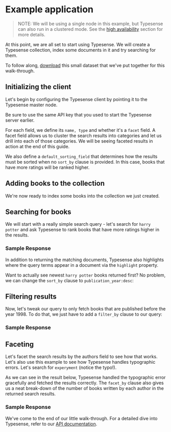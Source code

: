 # Example application
>NOTE: We will be using a single node in this example, but Typesense can also run in a clustered mode. See the [high availability](./rankRelevance.md#high-availability) section for more details.

At this point, we are all set to start using Typesense. We will create a Typesense collection, index some documents in it and try searching for them.

To follow along, [download]() this small dataset that we've put together for this walk-through.

## Initializing the client
Let's begin by configuring the Typesense client by pointing it to the Typesense master node.

Be sure to use the same API key that you used to start the Typesense server earlier.

<Tabs :tabs="['JavaScript','PHP','Python','Ruby','Shell']">
  <template v-slot:JavaScript>

```js
/*
 *  Our JavaScript client library works on both the server and the browser.
 *  When using the library on the browser, please be sure to use the
 *  search-only API Key rather than the master API key since the latter
 *  has write access to Typesense and you don't want to expose that.
 */
let client = new Typesense.Client({
  'nodes': [{
    'host': 'localhost',
    'port': '8108',
    'protocol': 'http'
  }],
  'apiKey': '<API_KEY>',
  'connectionTimeoutSeconds': 2
})
```

  </template>

  <template v-slot:PHP>

```php
use Typesense\Client;

$client = new Client(
  [
    'api_key'         => 'abcd',
    'nodes'           => [
      [
        'host'     => 'localhost',
        'port'     => '8108',
        'protocol' => 'http',
      ],
    ],
    'connection_timeout_seconds' => 2,
  ]
);
```

  </template>
  <template v-slot:Python>

```py
import typesense

client = typesense.Client({
  'nodes': [{
    'host': 'localhost',
    'port': '8108',
    'protocol': 'http'
  }],
  'api_key': '<API_KEY>',
  'connection_timeout_seconds': 2
})
```

  </template>
  <template v-slot:Ruby>

```rb
require 'typesense'

client = Typesense::Client.new(
  nodes: [{
    host:     'localhost',
    port:     8108,
    protocol: 'http'
  }],
  api_key:  '<API_KEY>',
  connection_timeout_seconds: 2
)
```

  </template>
  <template v-slot:Shell>

```bash
export TYPESENSE_API_KEY='<API_KEY>'
export TYPESENSE_MASTER='http://localhost:8108'
```

  </template>
</Tabs>

For each field, we define its `name, type` and whether it's a `facet` field. A facet field allows us to cluster the search results into categories and let us drill into each of those categories. We will be seeing faceted results in action at the end of this guide.

We also define a `default_sorting_field` that determines how the results must be sorted when no `sort_by` clause is provided. In this case, books that have more ratings will be ranked higher.

## Adding books to the collection

We're now ready to index some books into the collection we just created.

<Tabs :tabs="['JavaScript','PHP','Python','Ruby','Shell']">
  <template v-slot:JavaScript>

```js
var fs = require('fs');
var readline = require('readline');

readline.createInterface({
    input: fs.createReadStream('/tmp/books.jsonl'),
    terminal: false
}).on('line', function(line) {
   let bookDocument = JSON.parse(line);
   client.collections('books').documents().create(bookDocument)
});

})
```

  </template>

  <template v-slot:PHP>

```php
$booksData = file_get_contents('/tmp/books.jsonl')
$booksStrs = explode('\n', $booksData)

foreach($booksStrs as $bookStr) {
  $book = json_decode($bookStr);
  $client->collections['books']->documents->create($book)
}
```

  </template>
  <template v-slot:Python>

```py
import json
import typesense

with open('/tmp/books.jsonl') as infile:
  for json_line in infile:
    book_document = json.loads(json_line)
    client.collections['books'].documents.create(book_document)
```

  </template>
  <template v-slot:Ruby>

```rb
require 'rubygems'
require 'json'
require 'typesense'

File.readlines('/tmp/books.jsonl').each do |json_line|
  book_document = JSON.parse(json_line)
  client.collections['books'].documents.create(book_document)
end
```

  </template>
  <template v-slot:Shell>

```bash
#!/bin/bash
input="/tmp/books.jsonl"
while IFS= read -r line
do
  curl "$TYPESENSE_MASTER/collections/books/documents" -X POST \
  -H "Content-Type: application/json" \
  -H "X-TYPESENSE-API-KEY: $TYPESENSE_API_KEY" \
  -d "$line"
done < "$input"
```

  </template>
</Tabs>

## Searching for books
We will start with a really simple search query - let's search for `harry potter` and ask Typesense to rank books that have more ratings higher in the results.


<Tabs :tabs="['JavaScript','PHP','Python','Ruby','Shell']">
  <template v-slot:JavaScript>

```js
let searchParameters = {
  'q'         : 'harry',
  'query_by'  : 'title',
  'sort_by'   : 'ratings_count:desc'
}

client.collections('books')
  .documents()
  .search(searchParameters)
  .then(function (searchResults) {
    console.log(searchResults)
  })
```

  </template>

  <template v-slot:PHP>

```php
$searchParameters = [
  'q'         => 'harry potter',
  'query_by'  => 'title',
  'sort_by'   => 'ratings_count:desc'
]

$client->collections['books']->documents->search($searchParameters)
}
```

  </template>
  <template v-slot:Python>

```py
search_parameters = {
  'q'         : 'harry',
  'query_by'  : 'title',
  'sort_by'   : 'ratings_count:desc'
}

client.collections['books'].documents.search(search_parameters)
```

  </template>
  <template v-slot:Ruby>

```rb
search_parameters = {
  'q'         => 'harry potter',
  'query_by'  => 'title',
  'sort_by'   => 'ratings_count:desc'
}

client.collections['books'].documents.search(search_parameters)
```

  </template>
  <template v-slot:Shell>

```bash
curl -H "X-TYPESENSE-API-KEY: $TYPESENSE_API_KEY" \
"$TYPESENSE_MASTER/collections/books/documents/search\
?q=harry+potter&query_by=title&sort_by=ratings_count:desc"
```

  </template>
</Tabs>

### Sample Response

<Tabs :tabs="['JSON']">
  <template v-slot:JSON>

```json
{
  "facet_counts": [],
  "found": 62,
  "hits": [
    {
      "highlights": [
        {
          "field": "title",
          "snippet": "<mark>Harry</mark> <mark>Potter</mark> and the Philosopher's Stone"
        }
      ],
      "document": {
        "authors": [
          "J.K. Rowling", "Mary GrandPré"
        ],
        "authors_facet": [
          "J.K. Rowling", "Mary GrandPré"
        ],
        "average_rating": 4.44,
        "id": "2",
        "image_url": "https://images.gr-assets.com/books/1474154022m/3.jpg",
        "publication_year": 1997,
        "publication_year_facet": "1997",
        "ratings_count": 4602479,
        "title": "Harry Potter and the Philosopher's Stone"
      }
    },
    ...
  ]
}
```

  </template>
</Tabs>


In addition to returning the matching documents, Typesense also highlights where the query terms appear in a document via the `highlight` property.

Want to actually see newest `harry potter` books returned first? No problem, we can change the `sort_by` clause to `publication_year:desc`:

## Filtering results
Now, let's tweak our query to only fetch books that are published before the year 1998. To do that, we just have to add a `filter_by` clause to our query:

<Tabs :tabs="['JavaScript','PHP','Python','Ruby','Shell']">
  <template v-slot:JavaScript>

```js
let searchParameters = {
  'q'         : 'harry',
  'query_by'  : 'title',
  'filter_by' : 'publication_year:<1998',
  'sort_by'   : 'publication_year:desc'
}

client.collections('books')
  .documents()
  .search(searchParameters)
  .then(function (searchResults) {
    console.log(searchResults)
  })
```

  </template>

  <template v-slot:PHP>

```php
$searchParameters = [
  'q'         => 'harry potter',
  'query_by'  => 'title',
  'filter_by' => 'publication_year:<1998',
  'sort_by'   => 'publication_year:desc'
]

$client->collections['books']->documents->search($searchParameters)
```

  </template>
  <template v-slot:Python>

```py
search_parameters = {
  'q'         : 'harry',
  'query_by'  : 'title',
  'filter_by' : 'publication_year:<1998',
  'sort_by'   : 'publication_year:desc'
}

client.collections['books'].documents.search(search_parameters)
```

  </template>
  <template v-slot:Ruby>

```rb
search_parameters = {
  'q'         => 'harry potter',
  'query_by'  => 'title',
  'filter_by' => 'publication_year:<1998',
  'sort_by'   => 'publication_year:desc'
}

client.collections['books'].documents.search(search_parameters)
```

  </template>
  <template v-slot:Shell>

```bash
curl -H "X-TYPESENSE-API-KEY: $TYPESENSE_API_KEY" \
"$TYPESENSE_MASTER/collections/books/documents/search\
?q=harry+potter&query_by=title&sort_by=publication_year:desc\
&filter_by=publication_year:<1998"
```

  </template>
</Tabs>


### Sample Response

<Tabs :tabs="['JSON']">
  <template v-slot:JSON>

```json
{
  "facet_counts": [],
  "found": 24,
  "hits": [
    {
      "highlights": {
        "title": {
          "field": "title",
          "snippet": "<mark>Harry</mark> <mark>Potter</mark> and the Philosopher's Stone"
        }
      },
      "document": {
        "authors": [
            "J.K. Rowling", "Mary GrandPré"
        ],
        "authors_facet": [
            "J.K. Rowling", "Mary GrandPré"
        ],
        "average_rating": 4.44,
        "id": "2",
        "image_url": "https://images.gr-assets.com/books/1474154022m/3.jpg",
        "publication_year": 1997,
        "publication_year_facet": "1997",
        "ratings_count": 4602479,
        "title": "Harry Potter and the Philosopher's Stone"
      }
    },
    ...
  ]
}
```

  </template>
</Tabs>


## Faceting
Let's facet the search results by the authors field to see how that works. Let's also use this example to see how Typesense handles typographic errors. Let's search for `experyment` (notice the typo!).


<Tabs :tabs="['JavaScript','PHP','Python','Ruby','Shell']">
  <template v-slot:JavaScript>

```js
let searchParameters = {
  'q'         : 'experyment',
  'query_by'  : 'title',
  'facet_by' : 'authors_facet',
  'sort_by'   : 'average_rating:desc'
}

client.collections('books')
  .documents()
  .search(searchParameters)
  .then(function (searchResults) {
    console.log(searchResults)
  })
```

  </template>

  <template v-slot:PHP>

```php
$searchParameters = [
  'q'         => 'experyment',
  'query_by'  => 'title',
  'facet_by'  => 'authors_facet',
  'sort_by'   => 'average_rating:desc'
]

$client->collections['books']->documents->search($searchParameters)
```

  </template>
  <template v-slot:Python>

```py
search_parameters = {
  'q'         : 'experyment',
  'query_by'  : 'title',
  'facet_by' : 'authors_facet',
  'sort_by'   : 'average_rating:desc'
}

client.collections['books'].documents.search(search_parameters)
```

  </template>
  <template v-slot:Ruby>

```rb
search_parameters = {
  'q'         => 'experyment',
  'query_by'  => 'title',
  'facet_by'  => 'authors_facet',
  'sort_by'   => 'average_rating:desc'
}

client.collections['books'].documents.search(search_parameters)
```

  </template>
  <template v-slot:Shell>

```bash
curl -H "X-TYPESENSE-API-KEY: $TYPESENSE_API_KEY" \
"$TYPESENSE_MASTER/collections/books/documents/search\
?q=experyment&query_by=title&sort_by=average_rating:desc\
&facet_by=authors_facet"
```

  </template>
</Tabs>

As we can see in the result below, Typesense handled the typographic error gracefully and fetched the results correctly. The `facet_by` clause also gives us a neat break-down of the number of books written by each author in the returned search results.

### Sample Response

<Tabs :tabs="['JSON']">
  <template v-slot:JSON>

```json
{
  "facet_counts": [
    {
      "field_name": "authors_facet",
      "counts": [
          {
              "count": 2,
              "value": " Käthe Mazur"
          },
          {
              "count": 2,
              "value": "Gretchen Rubin"
          },
          {
              "count": 2,
              "value": "James Patterson"
          },
          {
              "count": 2,
              "value": "Mahatma Gandhi"
          }
      ]
    }
  ],
  "found": 3,
  "hits": [
    {
      "_highlight": {
        "title": "The Angel <mark>Experiment</mark>"
      },
      "document": {
        "authors": [
            "James Patterson"
        ],
        "authors_facet": [
            "James Patterson"
        ],
        "average_rating": 4.08,
        "id": "569",
        "image_url": "https://images.gr-assets.com/books/1339277875m/13152.jpg",
        "publication_year": 2005,
        "publication_year_facet": "2005",
        "ratings_count": 172302,
        "title": "The Angel Experiment"
      }
    },
    ...
  ]
}
```

  </template>
</Tabs>

We've come to the end of our little walk-through. For a detailed dive into Typesense, refer to our [API documentation](../api/README.md).

